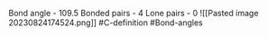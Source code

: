Bond angle - 109.5
Bonded pairs - 4
Lone pairs - 0
![[Pasted image 20230824174524.png]]
#C-definition #Bond-angles